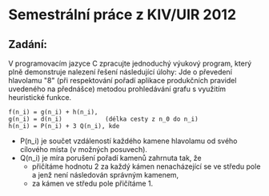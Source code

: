 Semestrální práce z KIV/UIR 2012
================================

Zadání:
-------

V programovacím jazyce C zpracujte jednoduchý výukový program, který plně
demonstruje nalezení řešení následující úlohy: Jde o převedení hlavolamu "8"
(při respektování pořadí aplikace produkčních pravidel uvedeného na přednášce)
metodou prohledávání grafu s využitím heuristické funkce.

    f(n_i) = g(n_i) + h(n_i),
    g(n_i) = d(n_i)            (délka cesty z n_0 do n_i)
    h(n_i) = P(n_i) + 3 Q(n_i), kde

+ P(n_i) je součet vzdáleností každého kamene hlavolamu od svého cílového místa
(v možných posuvech).
+ Q(n_i) je míra porušení pořadí kamenů zahrnuta tak, že
    + přičítáme hodnotu 2 za každý kámen nenacházející se ve středu pole a jenž
není následován správným kamenem, 
    + za kámen ve středu pole přičítáme 1.
